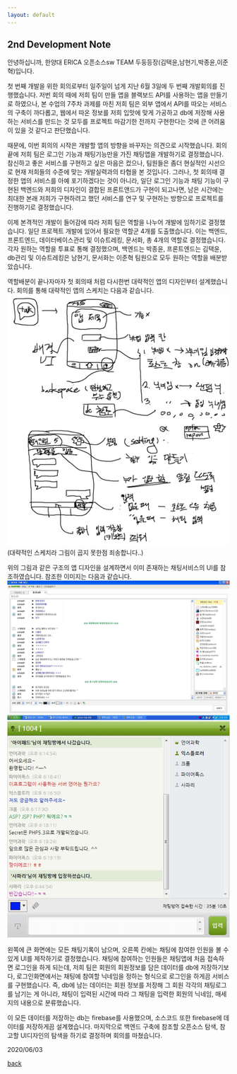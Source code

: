 ```yaml
---
layout: default
---
```


## 2nd Development Note

안녕하십니까, 한양대 ERICA 오픈소스sw TEAM 두둥등장(김택윤,남현기,박종윤,이준혁)입니다.

첫 번째 개발을 위한 회의로부터 일주일이 넘게 지난 6월 3일에 두 번째 개발회의를 진행했습니다.
저번 회의 때에 저희 팀이 만들 앱을 블랙보드 API를 사용하는 앱을 만들기로 하였으나, 본 수업의 7주차 과제를 마친 저희 팀은
외부 앱에서 API를 따오는 서비스의 구축이 까다롭고, 웹에서 따온 정보를 저희 입맛에 맞게 가공하고 db에 저장해 사용하는 서비스를 만드는 것 모두를
프로젝트 마감기한 전까지 구현한다는 것에 큰 어려움이 있을 것 같다고 판단했습니다.

때문에, 이번 회의의 시작은 개발할 앱의 방향을 바꾸자는 의견으로 시작했습니다. 회의 끝에 저희 팀은 로그인 기능과 채팅기능만을 가진 채팅앱을
개발하기로 결정했습니다. 참신하고 좋은 서비스를 구현하고 싶은 마음은 컸으나, 팀원들은 좀더 현실적인 시선으로 현재 저희들의 수준에 맞는 개발실력과의
타협을 본 것입니다. 그러나, 첫 회의때 결정한 앱의 서비스를 아예 포기하겠다는 것이 아니라, 일단 로그인 기능과 채팅 기능이 구현된 백엔드와
저희의 디자인이 결합된 프론트앤드가 구현이 되고나면, 남은 시간에는 최대한 본래 저희가 구현하려고 했던 서비스를 연구 및 구현하는 방향으로 프로젝트를
진행하기로 결정했습니다.

이제 본격적인 개발이 들어감에 따라 저희 팀은 역할을 나누어 개발에 임하기로 결정했습니다. 일단 프로젝트 개발에 있어서 필요한 역할군 4개를 도출했습니다.
이는 백엔드, 프론트엔드, 데이터베이스관리 및 이슈트레킹, 문서화, 총 4개의 역할로 결정했습니다. 각자 원하는 역할을 투표로 통해 결정했으며, 백엔드는
박종윤, 프론트엔드는 김택윤, db관리 및 이슈트레킹은 남현기, 문서화는 이준혁 팀원으로 모두 원하는 역할을 배분받았습니다.

역할배분이 끝나자마자 첫 회의때 처럼 다시한번 대략적인 앱의 디자인부터 설계했습니다. 회의를 통해 대략적인 앱의 스케치는 다음과 같습니다.
![sketch1](docs/2ndday-1.png)
![sketch2](docs/2ndday-2.png)
(대략적인 스케치라 그림이 곱지 못한점 죄송합니다..)

위의 그림과 같은 구조의 앱 디자인을 설계하면서 이미 존재하는 채팅서비스의 UI를 참조하였습니다. 참조한 이미지는 다음과 같습니다.
![pic1](docs/2ndday-3.png)
![pic2](docs/2ndday-4.png)

왼쪽에 큰 화면에는 모든 채팅기록이 남으며, 오른쪽 칸에는 채팅에 참여한 인원을 볼 수 있게 UI를 제작하기로 결정했습니다.
채팅에 참여하는 인원들은 채팅앱에 처음 접속하면 로그인을 하게 되는데, 저희 팀은 회원의 회원정보를 담은 데이터를 db에 저장하기보다,
로그인화면에서는 채팅에 참여할 닉네임을 정하는 형식으로 로그인을 하게끔 서비스를 구현했습니다. 즉, db에 남는 데이터는 회원 정보를 저장해
그 회원 각각의 채팅로그를 남기는 게 아니라, 채팅이 입력된 시간에 따라 그 채팅을 입력한 회원의 닉네임, 매세지의 내용으로 분류했습니다.

이 모든 데이터를 저장하는 db는 firebase를 사용했으며, 소스코드 또한 firebase에 데이터를 저장하게끔 설계했습니다. 마지막으로 백엔드 구축에
참조할 오픈소스 탐색, 참고할 UI디자인의 탐색을 하기로 결정하며 회의를 마쳤습니다.

2020/06/03

[back](./)
